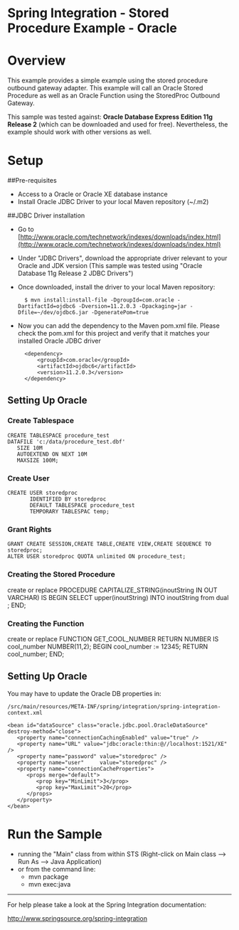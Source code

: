 Spring Integration - Stored Procedure Example - Oracle
================================================================================

# Overview

This example provides a simple example using the stored procedure outbound gateway
adapter. This example will call an Oracle Stored Procedure as well as an Oracle Function using the StoredProc Outbound Gateway.

This sample was tested against: **Oracle Database Express Edition 11g Release 2** (which can be downloaded and used for free).
Nevertheless, the example should work with other versions as well.

# Setup

##Pre-requisites

- Access to a Oracle or Oracle XE database instance
- Install Oracle JDBC Driver to your local Maven repository (~/.m2)

##JDBC Driver installation

- Go to [http://www.oracle.com/technetwork/indexes/downloads/index.html](http://www.oracle.com/technetwork/indexes/downloads/index.html)
- Under "JDBC Drivers", download the appropriate driver relevant to your Oracle and JDK version (This sample was tested using 
"Oracle Database 11g Release 2 JDBC Drivers")
- Once downloaded, install the driver to your local Maven repository:

        $ mvn install:install-file -DgroupId=com.oracle -DartifactId=ojdbc6 -Dversion=11.2.0.3 -Dpackaging=jar -Dfile=~/dev/ojdbc6.jar -DgeneratePom=true

- Now you can add the dependency to the Maven pom.xml file. Please check the pom.xml for this project and verify that it matches your installed Oracle JDBC driver

        <dependency>
            <groupId>com.oracle</groupId>
            <artifactId>ojdbc6</artifactId>
            <version>11.2.0.3</version>
        </dependency>

## Setting Up Oracle

### Create Tablespace

	CREATE TABLESPACE procedure_test
	DATAFILE 'c:/data/procedure_test.dbf'
	   SIZE 10M 
	   AUTOEXTEND ON NEXT 10M
	   MAXSIZE 100M;

### Create User

	CREATE USER storedproc
	       IDENTIFIED BY storedproc
	       DEFAULT TABLESPACE procedure_test
	       TEMPORARY TABLESPAC temp;  

### Grant Rights

	GRANT CREATE SESSION,CREATE TABLE,CREATE VIEW,CREATE SEQUENCE TO storedproc;
	ALTER USER storedproc QUOTA unlimited ON procedure_test;

### Creating the Stored Procedure

create or replace
PROCEDURE CAPITALIZE_STRING(inoutString IN OUT VARCHAR) IS
BEGIN
    SELECT upper(inoutString) INTO inoutString from dual ;
END;

### Creating the Function

create or replace
FUNCTION GET_COOL_NUMBER
   RETURN NUMBER 
   IS cool_number NUMBER(11,2);
BEGIN 
   cool_number := 12345;
   RETURN cool_number; 
END;

## Setting Up Oracle

You may have to update the Oracle DB properties in:

    /src/main/resources/META-INF/spring/integration/spring-integration-context.xml

    <bean id="dataSource" class="oracle.jdbc.pool.OracleDataSource" destroy-method="close">
	   <property name="connectionCachingEnabled" value="true" />
	   <property name="URL" value="jdbc:oracle:thin:@//localhost:1521/XE" />
	   <property name="password" value="storedproc" />
	   <property name="user"     value="storedproc" />
	   <property name="connectionCacheProperties">
	      <props merge="default">
	         <prop key="MinLimit">3</prop>
	         <prop key="MaxLimit">20</prop>
	      </props>
	   </property>
	</bean>

# Run the Sample
        
* running the "Main" class from within STS (Right-click on Main class --> Run As --> Java Application)
* or from the command line:
    - mvn package
    - mvn exec:java

--------------------------------------------------------------------------------

For help please take a look at the Spring Integration documentation:

http://www.springsource.org/spring-integration

